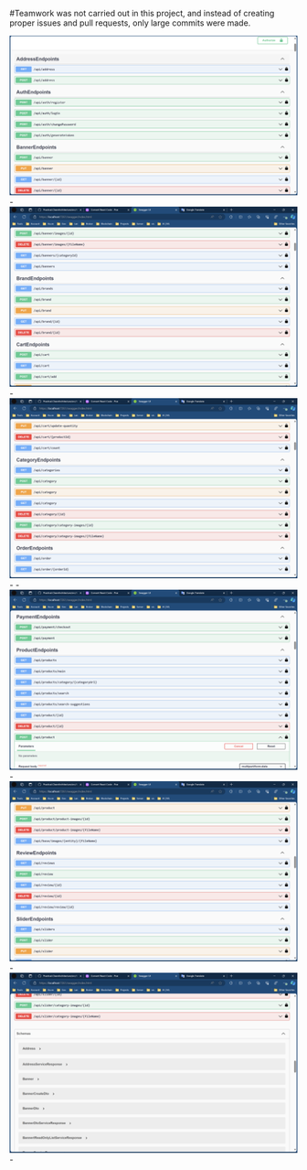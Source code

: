#Teamwork was not carried out in this project, and instead of creating proper issues and pull requests, only large commits were made.

<img src="assets/Screenshot 2024-04-10 111103.png" alt="nu1" />
-
<img src="assets/Screenshot (23).png" alt="nu2" />
-
<img src="assets/Screenshot (24).png" alt="nu3" />-
-
<img src="assets/Screenshot (25).png" alt="nu4" />
-
<img src="assets/Screenshot (26).png" alt="nu5" />
-
<img src="assets/Screenshot (27).png" alt="nu6" />
-